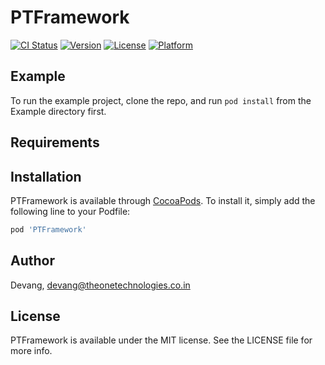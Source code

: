 # PTFramework

[![CI Status](https://img.shields.io/travis/Devang/PTFramework.svg?style=flat)](https://travis-ci.org/Devang/PTFramework)
[![Version](https://img.shields.io/cocoapods/v/PTFramework.svg?style=flat)](https://cocoapods.org/pods/PTFramework)
[![License](https://img.shields.io/cocoapods/l/PTFramework.svg?style=flat)](https://cocoapods.org/pods/PTFramework)
[![Platform](https://img.shields.io/cocoapods/p/PTFramework.svg?style=flat)](https://cocoapods.org/pods/PTFramework)

## Example

To run the example project, clone the repo, and run `pod install` from the Example directory first.

## Requirements

## Installation

PTFramework is available through [CocoaPods](https://cocoapods.org). To install
it, simply add the following line to your Podfile:

```ruby
pod 'PTFramework'
```

## Author

Devang, devang@theonetechnologies.co.in

## License

PTFramework is available under the MIT license. See the LICENSE file for more info.
